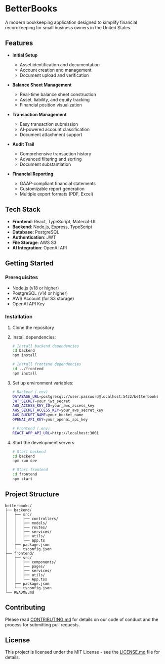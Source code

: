 # BetterBooks

A modern bookkeeping application designed to simplify financial recordkeeping for small business owners in the United States.

## Features

- **Initial Setup**
  - Asset identification and documentation
  - Account creation and management
  - Document upload and verification

- **Balance Sheet Management**
  - Real-time balance sheet construction
  - Asset, liability, and equity tracking
  - Financial position visualization

- **Transaction Management**
  - Easy transaction submission
  - AI-powered account classification
  - Document attachment support

- **Audit Trail**
  - Comprehensive transaction history
  - Advanced filtering and sorting
  - Document substantiation

- **Financial Reporting**
  - GAAP-compliant financial statements
  - Customizable report generation
  - Multiple export formats (PDF, Excel)

## Tech Stack

- **Frontend**: React, TypeScript, Material-UI
- **Backend**: Node.js, Express, TypeScript
- **Database**: PostgreSQL
- **Authentication**: JWT
- **File Storage**: AWS S3
- **AI Integration**: OpenAI API

## Getting Started

### Prerequisites

- Node.js (v18 or higher)
- PostgreSQL (v14 or higher)
- AWS Account (for S3 storage)
- OpenAI API Key

### Installation

1. Clone the repository
2. Install dependencies:
   ```bash
   # Install backend dependencies
   cd backend
   npm install

   # Install frontend dependencies
   cd ../frontend
   npm install
   ```

3. Set up environment variables:
   ```bash
   # Backend (.env)
   DATABASE_URL=postgresql://user:password@localhost:5432/betterbooks
   JWT_SECRET=your_jwt_secret
   AWS_ACCESS_KEY_ID=your_aws_access_key
   AWS_SECRET_ACCESS_KEY=your_aws_secret_key
   AWS_BUCKET_NAME=your_bucket_name
   OPENAI_API_KEY=your_openai_api_key

   # Frontend (.env)
   REACT_APP_API_URL=http://localhost:3001
   ```

4. Start the development servers:
   ```bash
   # Start backend
   cd backend
   npm run dev

   # Start frontend
   cd frontend
   npm start
   ```

## Project Structure

```
betterbooks/
├── backend/
│   ├── src/
│   │   ├── controllers/
│   │   ├── models/
│   │   ├── routes/
│   │   ├── services/
│   │   ├── utils/
│   │   └── app.ts
│   ├── package.json
│   └── tsconfig.json
├── frontend/
│   ├── src/
│   │   ├── components/
│   │   ├── pages/
│   │   ├── services/
│   │   ├── utils/
│   │   └── App.tsx
│   ├── package.json
│   └── tsconfig.json
└── README.md
```

## Contributing

Please read [CONTRIBUTING.md](CONTRIBUTING.md) for details on our code of conduct and the process for submitting pull requests.

## License

This project is licensed under the MIT License - see the [LICENSE.md](LICENSE.md) file for details.
